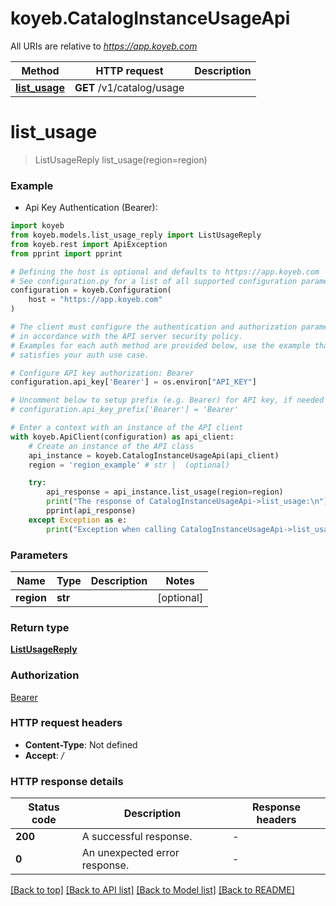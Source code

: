 # koyeb.CatalogInstanceUsageApi

All URIs are relative to *https://app.koyeb.com*

Method | HTTP request | Description
------------- | ------------- | -------------
[**list_usage**](CatalogInstanceUsageApi.md#list_usage) | **GET** /v1/catalog/usage | 


# **list_usage**
> ListUsageReply list_usage(region=region)

### Example

* Api Key Authentication (Bearer):

```python
import koyeb
from koyeb.models.list_usage_reply import ListUsageReply
from koyeb.rest import ApiException
from pprint import pprint

# Defining the host is optional and defaults to https://app.koyeb.com
# See configuration.py for a list of all supported configuration parameters.
configuration = koyeb.Configuration(
    host = "https://app.koyeb.com"
)

# The client must configure the authentication and authorization parameters
# in accordance with the API server security policy.
# Examples for each auth method are provided below, use the example that
# satisfies your auth use case.

# Configure API key authorization: Bearer
configuration.api_key['Bearer'] = os.environ["API_KEY"]

# Uncomment below to setup prefix (e.g. Bearer) for API key, if needed
# configuration.api_key_prefix['Bearer'] = 'Bearer'

# Enter a context with an instance of the API client
with koyeb.ApiClient(configuration) as api_client:
    # Create an instance of the API class
    api_instance = koyeb.CatalogInstanceUsageApi(api_client)
    region = 'region_example' # str |  (optional)

    try:
        api_response = api_instance.list_usage(region=region)
        print("The response of CatalogInstanceUsageApi->list_usage:\n")
        pprint(api_response)
    except Exception as e:
        print("Exception when calling CatalogInstanceUsageApi->list_usage: %s\n" % e)
```



### Parameters


Name | Type | Description  | Notes
------------- | ------------- | ------------- | -------------
 **region** | **str**|  | [optional] 

### Return type

[**ListUsageReply**](ListUsageReply.md)

### Authorization

[Bearer](../README.md#Bearer)

### HTTP request headers

 - **Content-Type**: Not defined
 - **Accept**: */*

### HTTP response details

| Status code | Description | Response headers |
|-------------|-------------|------------------|
**200** | A successful response. |  -  |
**0** | An unexpected error response. |  -  |

[[Back to top]](#) [[Back to API list]](../README.md#documentation-for-api-endpoints) [[Back to Model list]](../README.md#documentation-for-models) [[Back to README]](../README.md)

